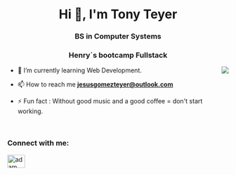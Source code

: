 <h1 align="center">Hi 👋, I'm Tony Teyer</h1>
<h3 align="center">BS in Computer Systems</h3>
<h3 align="center">Henry´s bootcamp Fullstack</h3>


<p><img align="right" src="https://media3.giphy.com/media/qgQUggAC3Pfv687qPC/giphy.gif?cid=ecf05e47d31p5bs5j1p8ihkuoxnxnk4tllbew7tr02an9cc4&ep=v1_gifs_search&rid=giphy.gif&ct=g"></p>


- 🌱 I’m currently learning Web Development.

- 📫 How to reach me **jesusgomezteyer@outlook.com**

- ⚡ Fun fact : Without good music and a good coffee = don't start working.

<br>

<h3 align="left">Connect with me:</h3>
<p align="left">
    <a href="https://www.linkedin.com/in/adam-pithewan/" target="blank"><img align="center"
            src="https://raw.githubusercontent.com/rahuldkjain/github-profile-readme-generator/master/src/images/icons/Social/linked-in-alt.svg"
            alt="adam pithewan" height="30" width="40" /></a>
</p>

